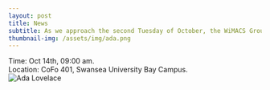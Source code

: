 ```yaml
---
layout: post
title: News
subtitle: As we approach the second Tuesday of October, the WiMACS Group would like to wish you a Happy Ada Lovelace Day! We also wish you every success in your future endeavours!
thumbnail-img: /assets/img/ada.png
---
```


<div style="text-align: justify;">
Time: Oct 14th, 09:00 am.
</div>

<div style="text-align: justify;">
Location: CoFo 401, Swansea University Bay Campus.
</div>

<img src="https://qsimeng.github.io/wimcs-site/assets/img/ada.png" alt="Ada Lovelace" >
